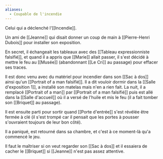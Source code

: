 ```yaml
---
aliases:
  - Coupable de l'incendie
---
```

Celui qui a déclenché l'[[Incendie]].

Un ami de [[Jeanne]] qui disait donner un coup de main à [[Pierre-Henri Dubois]] pour installer son exposition.

En secret, il échangeait les tableaux avec des [[Tableau expressionniste falsifié]], et quand il a appris que [[Marie]] allait passer, il s'est décidé à mettre le feu au [[Musée]] (abandonnant [[Le Cri]] au passage) pour effacer ses traces.

Il est donc venu avec du matériel pour incendier dans son [[Sac à dos]] ainsi qu'un [[Portrait of a man falsifié]]. Il a dit vouloir dormir dans la [[Salle d'exposition 1]], a installé son matelas mais n'en a rien fait. La nuit, il a remplacé [[Portrait of a man]] par [[Portrait of a man falsifié]] puis est allé dans la [[Salle d'accueil]] où il a versé de l'huile et mis le feu (il a fait tomber son [[Briquet]] au passage).

Il est ensuite parti pour sortir quand [[Porte d'entrée]] s'est révélée être fermée à clé (il s'est trompé car il pensait que les portes à pousser s'ouvraient toujours de leur bon côté).

Il a paniqué, est retourné dans sa chambre, et c'est à ce moment-là qu'a commencé le jeu.

Il faut le maîtriser si on veut regarder son [[Sac à dos]] et il essaiera de cacher le [[Briquet]] si [[Jeanne]] n'est pas assez attentive.